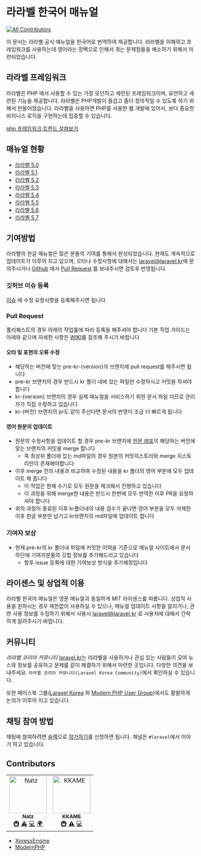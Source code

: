 # 라라벨 한국어 매뉴얼
[![All Contributors](https://img.shields.io/badge/all_contributors-2-orange.svg?style=flat-square)](#contributors)

이 문서는 라라벨 공식 매뉴얼을 한국어로 번역하여 제공합니다. 라라벨을 이해하고 프레임워크를 사용하는데 영어라는 장벽으로 인해서 겪는 문제점들을 해소하기 위해서 마련되었습니다.

## 라라벨 프레임워크

라라벨은 PHP 에서 사용할 수 있는 가장 모던하고 세련된 프레임워크이며, 유연하고 세련된 기능을 제공합니다. 라라벨은 PHP개발이 즐겁고 좀더 창의적일 수 있도록 하기 위해서 만들어졌습니다. 라라벨을 사용하면 PHP를 사용한 웹 개발에 있어서, 보다 중요한 비지니스 로직을 구현하는데 집중할 수 있습니다.

[php 프레임워크 트렌드 살펴보기](https://www.google.com/trends/explore?q=codeigniter,laravel,cakephp)


## 매뉴얼 현황
 * [라라벨 5.0](https://laravel.kr/docs/5.0)
 * [라라벨 5.1](https://laravel.kr/docs/5.1)
 * [라라벨 5.2](https://laravel.kr/docs/5.2)
 * [라라벨 5.3](https://laravel.kr/docs/5.3)
 * [라라벨 5.4](https://laravel.kr/docs/5.4)
 * [라라벨 5.5](https://laravel.kr/docs/5.5)
 * [라라벨 5.6](https://laravel.kr/docs/5.6)
 * [라라벨 5.7](https://laravel.kr/docs/5.7)

## 기여방법

라라벨의 한글 매뉴얼은 많은 분들의 기여를 통해서 완성되었습니다. 현재도 계속적으로 업데이트가 이루어 지고 있으며, 오타나 수정사항에 대해서는 [laravel@laravel.kr](mailto:laravel@laravel.kr)에 문의주시거나 [Github](https://github.com/laravelkr/docs) 에서 [Pull Request](https://github.com/laravelkr/docs/pulls) 를 보내주시면 검토후 반영됩니다.


### 깃허브 이슈 등록 

[이슈](https://github.com/laravelkr/docs/issues/new) 에 수정 요청사항을 등록해주시면 됩니다

### Pull Request 

풀리퀘스트의 경우 아래의 작업룰에 따라 등록을 해주셔야 합니다
기본 작업 가이드는 아래와 같으며 자세한 사항은 [WIKI](https://github.com/laravelkr/docs/wiki)를 참조해 주시기 바랍니다

#### 오타 및 표현의 오류 수정

- 해당하는 버전에 맞는 pre-kr-{version}의 브랜치에 pull request를 해주시면 됩니다
- pre-kr 브랜치의 경우 반드시 kr 폴더 내에 있는 파일만 수정하시고 커밋을 하셔야합니다 
- kr-{version} 브랜치의 경우 실제 매뉴얼을 서비스하기 위한 문서 파일 이므로 관리자가 직접 수정하고 있습니다
- kr-{버전} 브랜치의 pr도 같이 주신다면 문서의 반영이 조금 더 빠르게 됩니다 

#### 영어 원문의 업데이트

- 원문의 수정사항을 업데이트 할 경우 pre-kr 브랜치에 [원문 레포](https://github.com/laravel/docs)의 해당하는 버전에 맞는 브랜치의 커밋을 merge 합니다
  - 즉 최상위 폴더에 있는 md파일의 경우 원본의 커밋히스토리와 merge 히스토리만이 존재해야합니다
- 이후 merge 전의 내용과 비교하여 수정된 내용을 kr 폴더의 영어 부분에 모두 업데이트 해 줍니다
  - 이 작업은 현재 수기로 모두 원문을 체크해서 진행하고 있습니다
  - 이 과정을 위해 merge한 내용은 반드시 한번에 모두 번역한 이후 PR을 요청하셔야 합니다
- 위의 과정이 종료된 이후 kr폴더내의 내용 검수가 끝나면 영어 부분을 모두 삭제한 이후 한글 부분만 남기고 kr브랜치의 md파일에 업데이트 합니다



### 기여자 보상
- 현재 pre-kr의 kr 폴더내 파일에 커밋한 이력을 기준으로 매뉴얼 사이트에서 문서 하단에 기여자분들의 깃헙 정보를 추가해드리고 있습니다
  - 향후 issue 등록에 대한 기여보상 방식을 추가예정입니다


## 라이센스 및 상업적 이용

라라벨 한국어 매뉴얼은 영문 매뉴얼과 동일하게 MIT 라이센스를 따릅니다. 상업적 사용을 원하시는 경우 제한없이 사용하실 수 있으나, 매뉴얼 업데이트 사항을 알리거나, 관련 사용 정보를 수집하기 위해서 사용시 [laravel@laravel.kr](mailto:laravel@laravel.kr) 로 사용처에 대해서 간략하게 알려주시기 바랍니다.

## 커뮤니티

*라라벨 코리아 커뮤니티* [laravel.kr](https://laravel.kr)는 라라벨을 사용하거나 관심 있는 사람들이 모여 뉴스와 정보를 공유하고 문제를 같이 해결하기 위해서 마련한 곳입니다. 다양한 의견을 보내주세요. `라라벨 코리아 커뮤니티(Laravel Korea Community)`에서 확인하실 수 있습니다.

또한 페이스북 그룹([Laravel Korea](https://www.facebook.com/groups/laravelkorea/) 와 [Modern PHP User Group](https://www.facebook.com/groups/655071604594451/))에서도 활발하게 논의가 이루어 지고 있습니다.

## 채팅 참여 방법

채팅에 참여하려면 [슬랙](https://modernpug.slack.com)으로 [참가하기](http://slack-invite.modernpug.org/)를 신청하면 됩니다. 채널은 `#laravel`에서 이야기 하고 있습니다.

## Contributors

<!-- ALL-CONTRIBUTORS-LIST:START - Do not remove or modify this section -->
<!-- prettier-ignore -->
<table><tr><td align="center"><a href="https://github.com/natz92"><img src="https://avatars1.githubusercontent.com/u/25763747?v=4" width="100px;" alt="Natz"/><br /><sub><b>Natz</b></sub></a><br /><a href="#infra-natz92" title="Infrastructure (Hosting, Build-Tools, etc)">🚇</a> <a href="https://github.com/kkame/docs/commits?author=natz92" title="Tests">⚠️</a> <a href="https://github.com/kkame/docs/commits?author=natz92" title="Code">💻</a> <a href="#translation-natz92" title="Translation">🌍</a></td><td align="center"><a href="http://kkame.net"><img src="https://avatars3.githubusercontent.com/u/4939813?v=4" width="100px;" alt="KKAME"/><br /><sub><b>KKAME</b></sub></a><br /><a href="#infra-kkame" title="Infrastructure (Hosting, Build-Tools, etc)">🚇</a> <a href="https://github.com/kkame/docs/commits?author=kkame" title="Tests">⚠️</a> <a href="https://github.com/kkame/docs/commits?author=kkame" title="Code">💻</a></td></tr></table>

<!-- ALL-CONTRIBUTORS-LIST:END -->
- [XpressEngine](https://xpressengine.io)
- [ModernPHP](http://www.modernpug.org/)
